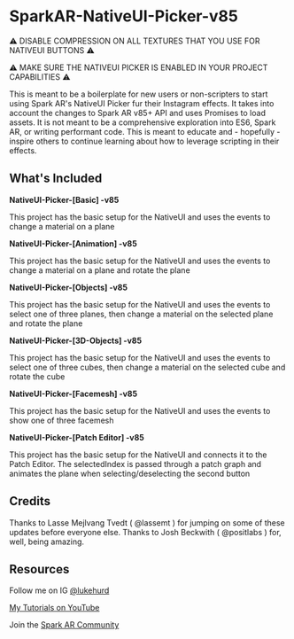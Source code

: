 # SparkAR-NativeUI-Picker-v85

⚠️ DISABLE COMPRESSION ON ALL TEXTURES THAT YOU USE FOR NATIVEUI BUTTONS ⚠️

⚠️ MAKE SURE THE NATIVEUI PICKER IS ENABLED IN YOUR PROJECT CAPABILITIES ⚠️

This is meant to be a boilerplate for new users or non-scripters to start using Spark AR's NativeUI Picker fur their Instagram effects. It takes into account the changes to Spark AR v85+ API and uses Promises to load assets. It is not meant to be a comprehensive exploration into ES6, Spark AR, or writing performant code. This is meant to educate and - hopefully - inspire others to continue learning about how to leverage scripting in their effects.

## What's Included

**NativeUI-Picker-[Basic] -v85**

This project has the basic setup for the NativeUI and uses the events to change a material on a plane

**NativeUI-Picker-[Animation] -v85**

This project has the basic setup for the NativeUI and uses the events to change a material on a plane and rotate the plane

**NativeUI-Picker-[Objects] -v85**

This project has the basic setup for the NativeUI and uses the events to select one of three planes, then change a material on the selected plane and rotate the plane

**NativeUI-Picker-[3D-Objects] -v85**

This project has the basic setup for the NativeUI and uses the events to select one of three cubes, then change a material on the selected cube and rotate the cube

**NativeUI-Picker-[Facemesh] -v85**

This project has the basic setup for the NativeUI and uses the events to show one of three facemesh

**NativeUI-Picker-[Patch Editor] -v85**

This project has the basic setup for the NativeUI and connects it to the Patch Editor. The selectedIndex is passed through a patch graph and animates the plane when selecting/deselecting the second button

## Credits

Thanks to Lasse Mejlvang Tvedt ( @lassemt ) for jumping on some of these updates before everyone else.
Thanks to Josh Beckwith ( @positlabs ) for, well, being amazing.

## Resources

Follow me on IG [@lukehurd](https://instagram.com/lukehurd)

[My Tutorials on YouTube](http://www.youtube.com/c/LukeHurd)

Join the [Spark AR Community](https://www.facebook.com/groups/SparkARcommunity/)
